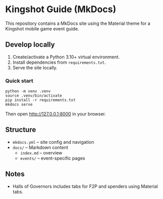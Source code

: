 # Kingshot Guide (MkDocs)

This repository contains a MkDocs site using the Material theme for a Kingshot mobile game event guide.

## Develop locally

1. Create/activate a Python 3.10+ virtual environment.
2. Install dependencies from `requirements.txt`.
3. Serve the site locally.

### Quick start
```
python -m venv .venv
source .venv/bin/activate
pip install -r requirements.txt
mkdocs serve
```

Then open http://127.0.0.1:8000 in your browser.

## Structure
- `mkdocs.yml` – site config and navigation
- `docs/` – Markdown content
  - `index.md` – overview
  - `events/` – event-specific pages

## Notes
- Halls of Governors includes tabs for F2P and spenders using Material tabs.
